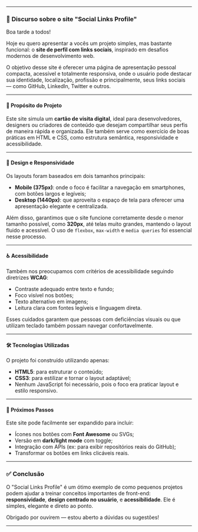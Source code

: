 
---
### 🎤 **Discurso sobre o site "Social Links Profile"**

Boa tarde a todos!

Hoje eu quero apresentar a vocês um projeto simples, mas bastante funcional: o **site de perfil com links sociais**, inspirado em desafios modernos de desenvolvimento web.

O objetivo desse site é oferecer uma página de apresentação pessoal compacta, acessível e totalmente responsiva, onde o usuário pode destacar sua identidade, localização, profissão e principalmente, seus links sociais — como GitHub, LinkedIn, Twitter e outros.

---

#### 🎯 **Propósito do Projeto**

Este site simula um **cartão de visita digital**, ideal para desenvolvedores, designers ou criadores de conteúdo que desejam compartilhar seus perfis de maneira rápida e organizada. Ele também serve como exercício de boas práticas em HTML e CSS, como estrutura semântica, responsividade e acessibilidade.

---

#### 📱 **Design e Responsividade**

Os layouts foram baseados em dois tamanhos principais:

* **Mobile (375px)**: onde o foco é facilitar a navegação em smartphones, com botões largos e legíveis;
* **Desktop (1440px)**: que aproveita o espaço de tela para oferecer uma apresentação elegante e centralizada.

Além disso, garantimos que o site funcione corretamente desde o menor tamanho possível, como **320px**, até telas muito grandes, mantendo o layout fluido e acessível. O uso de `flexbox`, `max-width` e `media queries` foi essencial nesse processo.

---

#### ♿ **Acessibilidade**

Também nos preocupamos com critérios de acessibilidade seguindo diretrizes **WCAG**:

* Contraste adequado entre texto e fundo;
* Foco visível nos botões;
* Texto alternativo em imagens;
* Leitura clara com fontes legíveis e linguagem direta.

Esses cuidados garantem que pessoas com deficiências visuais ou que utilizam teclado também possam navegar confortavelmente.

---

#### 🛠️ **Tecnologias Utilizadas**

O projeto foi construído utilizando apenas:

* **HTML5**: para estruturar o conteúdo;
* **CSS3**: para estilizar e tornar o layout adaptável;
* Nenhum JavaScript foi necessário, pois o foco era praticar layout e estilo responsivo.

---

#### 🚀 **Próximos Passos**

Este site pode facilmente ser expandido para incluir:

* Ícones nos botões com **Font Awesome** ou SVGs;
* Versão em **dark/light mode** com toggle;
* Integração com APIs (ex: para exibir repositórios reais do GitHub);
* Transformar os botões em links clicáveis reais.

---

### ✅ **Conclusão**

O "Social Links Profile" é um ótimo exemplo de como pequenos projetos podem ajudar a treinar conceitos importantes de front-end: **responsividade**, **design centrado no usuário**, e **acessibilidade**. Ele é simples, elegante e direto ao ponto.

Obrigado por ouvirem — estou aberto a dúvidas ou sugestões!

---


